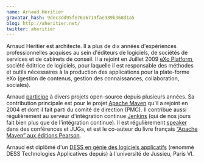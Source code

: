 ```yaml
---
name: Arnaud Héritier
gravatar_hash: 9dec3dd95fe76a6719fae939b368d1a5
blog: http://aheritier.net/
twitter: aheritier
---
```

Arnaud Héritier est architecte. Il a plus de dix années d'expériences professionnelles acquises au sein d'éditeurs de logiciels, de sociétés de services et de cabinets de conseil.
Il a rejoint en Juillet 2009 [eXo Platform][exo], société éditrice de logiciels, pour laquelle il est responsable des méthodes et outils nécessaires à la production des applications pour la plate-forme eXo (gestion de contenus, gestion des connaissances, collaboration, sociales).

Arnaud [participe][masterbranch] à divers projets open-source depuis plusieurs années. 
Sa contribution principale est pour le projet [Apache Maven][maven] qu'il a rejoint en 2004 et dont il fait parti du comité de direction (PMC).
Il contribue aussi régulièrement au serveur d'intégration continue [Jenkins][jenkins] (qui de nos jours fait bien plus que de l'intégration continue).
Il est régulièrement [speaker][slideshare] dans des conférences et JUGs, et est le co-auteur du livre français [“Apache Maven” aux éditions Pearson][book].

Arnaud est diplômé d'un [DESS en génie des logiciels applicatifs][dess] (renommé DESS Technologies Applicatives depuis) à l'université de Jussieu, Paris VI.

[exo]: http://www.exoplatform.com
[masterbranch]: https://masterbranch.com/aheritier
[maven]: http://maven.apache.org
[jenkins]: http://www.jenkins-ci.org
[book]: http://www.pearson.fr/livre/?GCOI=27440100487310
[slideshare]: http://www.slideshare.net/aheritier/presentations
[dess]: http://ta-stl.infop6.jussieu.fr/